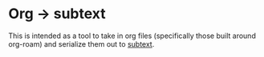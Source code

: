 # Org -> subtext

This is intended as a tool to take in org files (specifically those built around org-roam) and serialize them out to [subtext](https://github.com/subconsciousnetwork/subtext).
